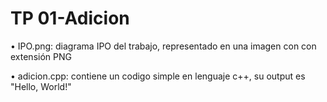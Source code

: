# TP 01-Adicion

• IPO.png:            diagrama IPO del trabajo, representado en una imagen con con extensión PNG

• adicion.cpp:          contiene un codigo simple en lenguaje c++, su output es "Hello, World!" 
